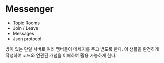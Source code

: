# Messenger

* Topic Rooms&#x20;
* Join / Leave&#x20;
* Messages&#x20;
* Json protocol&#x20;

방이 있는 단일 서버로 여러 멤버들이 메세지를 주고 받도록 한다. 이 샘플을 완전하게 작성하여 코드와 연관된 개념을 이해하여 활용 가능하게 한다.&#x20;

